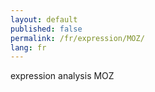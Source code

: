 ```yaml
---
layout: default
published: false
permalink: /fr/expression/MOZ/
lang: fr
---
```


expression analysis MOZ
